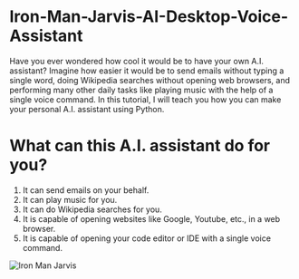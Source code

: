 # Iron-Man-Jarvis-AI-Desktop-Voice-Assistant
Have you ever wondered how cool it would be to have your own A.I. assistant? Imagine how easier it would be to send emails without typing a single word, doing Wikipedia searches without opening web browsers, and performing many other daily tasks like playing music with the help of a single voice command. In this tutorial, I will teach you how you can make your personal A.I. assistant using Python.  
# What can this A.I. assistant do for you?  
1) It can send emails on your behalf.     
2) It can play music for you.     
3) It can do Wikipedia searches for you.     
4) It is capable of opening websites like Google, Youtube, etc., in a web browser.     
5) It is capable of opening your code editor or IDE with a single voice command.


![Iron Man Jarvis](https://user-images.githubusercontent.com/89782123/151387374-a4642d93-6aec-49a2-bc45-a9733bcc6491.jpg)
